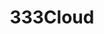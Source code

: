 ---
title: "333Cloud"
description: "Updates and changes the 333Cloud"
slug: "333Cloud"
image: ""
style:
    background: "#2a9d8f"
    color: "#fff"
---